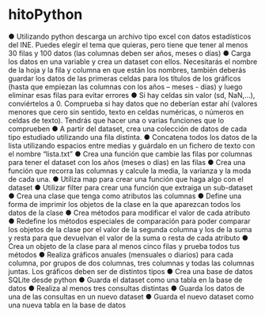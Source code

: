 ﻿# hitoPython

● Utilizando python descarga un archivo tipo excel con datos estadísticos del
INE. Puedes elegir el tema que quieras, pero tiene que tener al menos 30
filas y 100 datos (las columnas deben ser años, meses o días)
● Carga los datos en una variable y crea un dataset con ellos. Necesitarás el
nombre de la hoja y la fila y columna en que están los nombres, también
deberás guardar los datos de las primeras celdas para los títulos de los
gráficos (hasta que empiezan las columnas con los años – meses - días) y
luego eliminar esas filas para evitar errores
● Si hay celdas sin valor (sd, NaN,…), conviértelos a 0. Comprueba si hay datos
que no deberían estar ahí (valores menores que cero sin sentido, texto en
celdas numéricas, o números en celdas de texto). Tendrás que hacer una o
varias funciones que lo comprueben
● A partir del dataset, crea una colección de datos de cada tipo estudiado
utilizando una fila distinta.
● Concatena todos los datos de la lista utilizando espacios entre medias y
guárdalo en un fichero de texto con el nombre “lista.txt”
● Crea una función que cambie las filas por columnas para tener el dataset con
los años (meses o días) en las filas
● Crea una función que recorra las columnas y calcule la media, la varianza y la
moda de cada una.
● Utiliza map para crear una función que haga algo con el dataset
● Utilizar filter para crear una función que extraiga un sub-dataset
● Crea una clase que tenga como atributos las columnas
● Define una forma de imprimir los objetos de la clase en la que aparezcan
todos los datos de la clase
● Crea métodos para modificar el valor de cada atributo
● Redefine los métodos especiales de comparación para poder comparar los
objetos de la clase por el valor de la segunda columna y los de la suma y resta
para que devuelvan el valor de la suma o resta de cada atributo
● Crea un objeto de la clase para al menos cinco filas y prueba todos tus
métodos
● Realiza gráficos anuales (mensuales o diarios) para cada columna, por grupos
de dos columnas, tres columnas y todas las columnas juntas. Los gráficos
deben ser de distintos tipos
● Crea una base de datos SQLite desde python
● Guarda el dataset como una tabla en la base de datos
● Realiza al menos tres consultas distintas
● Guarda los datos de una de las consultas en un nuevo dataset
● Guarda el nuevo dataset como una nueva tabla en la base de datos
